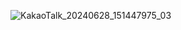 
![KakaoTalk_20240628_151447975_03](https://github.com/kroker22/Cobot_and_AGV/assets/156269847/c5e5901b-c867-4133-a86e-6d9755fa4582)
